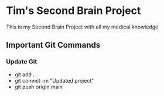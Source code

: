 # Tim's Second Brain Project
This is my Second Brain Project with all my medical knowledge

## Important Git Commands
### Update Git
- git add .
- git commit -m "Updated project"
- git push origin main
